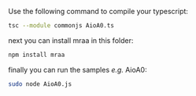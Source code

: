 Use the following command to compile your typescript:
```bash
tsc --module commonjs AioA0.ts
```

next you can install mraa in this folder:
```bash
npm install mraa 
```

finally you can run the samples *e.g.* AioA0:
```bash
sudo node AioA0.js
```

